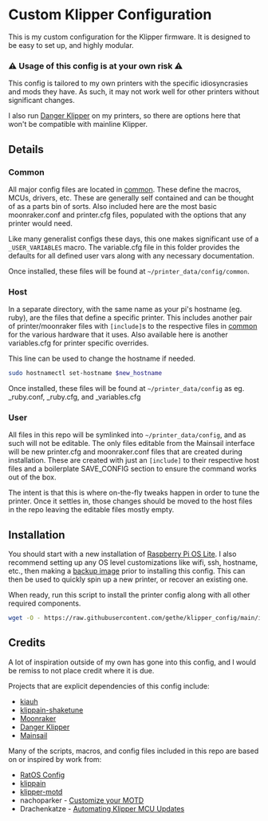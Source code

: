 # Custom Klipper Configuration

This is my custom configuration for the Klipper firmware. It is designed to be
easy to set up, and highly modular.

### :warning: Usage of this config is at your own risk :warning:

This config is tailored to my own printers with the specific idiosyncrasies and
mods they have. As such, it may not work well for other printers without
significant changes.

I also run [Danger Klipper](https://github.com/DangerKlippers/danger-klipper) on
my printers, so there are options here that won't be compatible with mainline
Klipper.


## Details

### Common

All major config files are located in [common](common/). These define the macros,
MCUs, drivers, etc. These are generally self contained and can be thought of as
a parts bin of sorts. Also included here are the most basic moonraker.conf and
printer.cfg files, populated with the options that any printer would need.

Like many generalist configs these days, this one makes significant use of a
`_USER_VARIABLES` macro. The variable.cfg file in this folder provides the
defaults for all defined user vars along with any necessary documentation.

Once installed, these files will be found at `~/printer_data/config/common`.

### Host

In a separate directory, with the same name as your pi's hostname (eg. ruby),
are the files that define a specific printer. This includes another pair of
printer/moonraker files with `[include]`s to the respective files in
[common](common/) for the various hardware that it uses. Also available here is
another variables.cfg for printer specific overrides.

This line can be used to change the hostname if needed.
``` bash
sudo hostnamectl set-hostname $new_hostname
```

Once installed, these files will be found at `~/printer_data/config` as eg.
_ruby.conf, _ruby.cfg, and _variables.cfg

### User

All files in this repo will be symlinked into `~/printer_data/config`, and as
such will not be editable. The only files editable from the Mainsail interface
will be new printer.cfg and moonraker.conf files that are created during
installation. These are created with just an `[include]` to their respective
host files and a boilerplate SAVE_CONFIG section to ensure the command works out
of the box.

The intent is that this is where on-the-fly tweaks happen in order to tune the
printer. Once it settles in, those changes should be moved to the host files in
the repo leaving the editable files mostly empty.


## Installation

You should start with a new installation of [Raspberry Pi OS Lite]. I also
recommend setting up any OS level customizations like wifi, ssh, hostname, etc.,
then making a [backup image] prior to installing this config. This can then be
used to quickly spin up a new printer, or recover an existing one.

When ready, run this script to install the printer config along with all other
required components.

``` bash
wget -O - https://raw.githubusercontent.com/gethe/klipper_config/main/install.sh | bash
```


## Credits

A lot of inspiration outside of my own has gone into this config, and I would be
remiss to not place credit where it is due.

Projects that are explicit dependencies of this config include:

* [kiauh](https://github.com/dw-0/kiauh)
* [klippain-shaketune](https://github.com/Frix-x/klippain-shaketune)
* [Moonraker](https://github.com/Arksine/moonraker)
* [Danger Klipper](https://github.com/DangerKlippers/danger-klipper)
* [Mainsail](https://github.com/mainsail-crew/mainsail)

Many of the scripts, macros, and config files included in this repo are based on
or inspired by work from:

* [RatOS Config](https://github.com/Rat-OS/RatOS-configuration)
* [klippain](https://github.com/Frix-x/klippain)
* [klipper-motd](https://github.com/tomaski/klipper-motd)
* nachoparker - [Customize your MOTD]
* Drachenkatze - [Automating Klipper MCU Updates](https://docs.vorondesign.com/community/howto/drachenkatze/automating_klipper_mcu_updates.html)


[Raspberry Pi OS Lite]: (https://www.raspberrypi.com/software/)
[backup image]: (https://www.tomshardware.com/how-to/back-up-raspberry-pi-as-disk-image)
[Customize your MOTD]: (https://web.archive.org/web/20180729211018/https://ownyourbits.com/2017/04/05/customize-your-motd-login-message-in-debian-and-ubuntu/)
